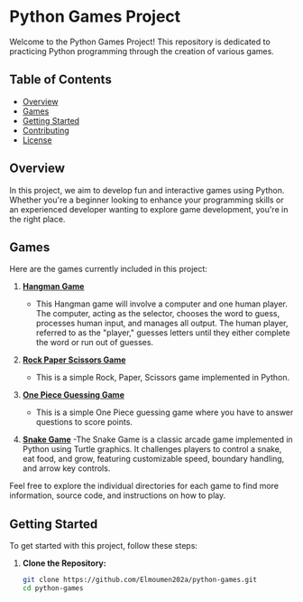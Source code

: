 # Python Games Project

Welcome to the Python Games Project! This repository is dedicated to practicing Python programming through the creation of various games.

## Table of Contents
- [Overview](#overview)
- [Games](#games)
- [Getting Started](#getting-started)
- [Contributing](#contributing)
- [License](#license)

## Overview

In this project, we aim to develop fun and interactive games using Python. Whether you're a beginner looking to enhance your programming skills or an experienced developer wanting to explore game development, you're in the right place.

## Games

Here are the games currently included in this project:

1. **[Hangman Game](./Hangman_game)**
   - This Hangman game will involve a computer and one human player. The computer, acting as the selector, chooses the word to guess, processes human input, and manages all output. The human player, referred to as the "player," guesses letters until they either complete the word or run out of guesses.

2. **[Rock Paper Scissors Game](./Rock_Paper_Scissors_Game)**
   - This is a simple Rock, Paper, Scissors game implemented in Python.

3. **[One Piece Guessing Game](./Quiz_game)**
   - This is a simple One Piece guessing game where you have to answer questions to score points.

4. **[Snake Game](./snake-game)**
   -The Snake Game is a classic arcade game implemented in Python using Turtle graphics. It challenges players to control a snake, eat food, and grow, featuring customizable speed, boundary handling, and arrow key controls.

Feel free to explore the individual directories for each game to find more information, source code, and instructions on how to play.

## Getting Started

To get started with this project, follow these steps:

1. **Clone the Repository:**
   ```bash
   git clone https://github.com/Elmoumen202a/python-games.git
   cd python-games
